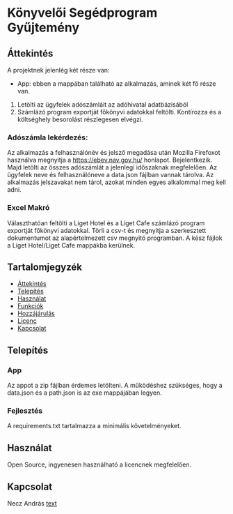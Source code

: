# Könyvelői Segédprogram Gyűjtemény

## Áttekintés
A projektnek jelenlég két része van:
- App: ebben a mappában található az alkalmazás, aminek két fő része van. 
1. Letölti az ügyfelek adószámláit az adóhivatal adatbázisából
2. Számlázó program exportját főkönyvi adatokkal feltölti. Kontírozza és a költséghely besorolást részlegesen elvégzi.


### Adószámla lekérdezés:
Az alkalmazás a felhasználónév és jelsző megadása után Mozilla Firefoxot használva megnyitja a https://ebev.nav.gov.hu/ honlapot. Bejelentkezik. Majd letölti az összes adószámlát a jelenlegi időszaknak megfelelően. Az ügyfelek neve és felhasználóneve a data.json fájlban vannak tárolva. Az alkalmazás jelszavakat nem tárol, azokat minden egyes alkalommal meg kell adni.

### Excel Makró
Választhatóan feltölti a Liget Hotel és a Liget Cafe számlázó program exportját főkönyvi adatokkal. Törli a csv-t és megnyitja a szerkesztett dokumentumot az alapértelmezett csv megnyitó programban. A kész fájlok a Liget Hotel/Liget Cafe mappákba kerülnek.

## Tartalomjegyzék
- [Áttekintés](#áttekintés)
- [Telepítés](#telepítés)
- [Használat](#használat)
- [Funkciók](#funkciók)
- [Hozzájárulás](#hozzájárulás)
- [Licenc](#licenc)
- [Kapcsolat](#kapcsolat)

## Telepítés
### App
Az appot a zip fájlban érdemes letölteni. A működéshez szükséges, hogy a data.json és a path.json is az exe mappájában legyen.

### Fejlesztés
A requirements.txt tartalmazza a minimális követelményeket.

## Használat
Open Source, ingyenesen használható a licencnek megfelelően.

## Kapcsolat
Necz András
[text](https://www.linkedin.com/in/andras-necz/)








